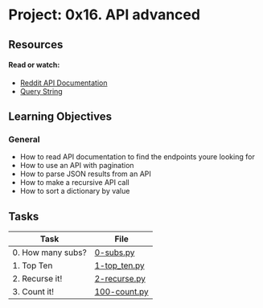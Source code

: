 # Project: 0x16. API advanced

## Resources

#### Read or watch:

* [Reddit API Documentation](https://intranet.alxswe.com/rltoken/b-4nD6hwEeNYTwYl5yWNwA)
* [Query String](https://intranet.alxswe.com/rltoken/luFn_zrgmAQ0OAO_PEI9bA)
## Learning Objectives

### General

* How to read API documentation to find the endpoints youre looking for
* How to use an API with pagination
* How to parse JSON results from an API
* How to make a recursive API call
* How to sort a dictionary by value
## Tasks

| Task | File |
| ---- | ---- |
| 0. How many subs? | [0-subs.py](./0-subs.py) |
| 1. Top Ten | [1-top_ten.py](./1-top_ten.py) |
| 2. Recurse it! | [2-recurse.py](./2-recurse.py) |
| 3. Count it! | [100-count.py](./100-count.py) |
